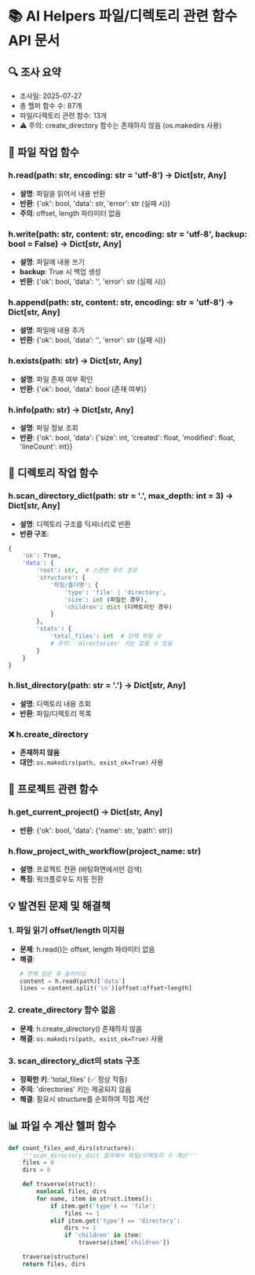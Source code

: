 # 📚 AI Helpers 파일/디렉토리 관련 함수 API 문서

## 🔍 조사 요약
- 조사일: 2025-07-27
- 총 헬퍼 함수 수: 87개
- 파일/디렉토리 관련 함수: 13개
- ⚠️ 주의: create_directory 함수는 존재하지 않음 (os.makedirs 사용)

## 📁 파일 작업 함수

### h.read(path: str, encoding: str = 'utf-8') -> Dict[str, Any]
- **설명**: 파일을 읽어서 내용 반환
- **반환**: {'ok': bool, 'data': str, 'error': str (실패 시)}
- **주의**: offset, length 파라미터 없음

### h.write(path: str, content: str, encoding: str = 'utf-8', backup: bool = False) -> Dict[str, Any]
- **설명**: 파일에 내용 쓰기
- **backup**: True 시 백업 생성
- **반환**: {'ok': bool, 'data': '', 'error': str (실패 시)}

### h.append(path: str, content: str, encoding: str = 'utf-8') -> Dict[str, Any]
- **설명**: 파일에 내용 추가
- **반환**: {'ok': bool, 'data': '', 'error': str (실패 시)}

### h.exists(path: str) -> Dict[str, Any]
- **설명**: 파일 존재 여부 확인
- **반환**: {'ok': bool, 'data': bool (존재 여부)}

### h.info(path: str) -> Dict[str, Any]
- **설명**: 파일 정보 조회
- **반환**: {'ok': bool, 'data': {'size': int, 'created': float, 'modified': float, 'lineCount': int}}

## 📂 디렉토리 작업 함수

### h.scan_directory_dict(path: str = '.', max_depth: int = 3) -> Dict[str, Any]
- **설명**: 디렉토리 구조를 딕셔너리로 반환
- **반환 구조**:
```python
{
    'ok': True,
    'data': {
        'root': str,  # 스캔한 루트 경로
        'structure': {
            '파일/폴더명': {
                'type': 'file' | 'directory',
                'size': int (파일인 경우),
                'children': dict (디렉토리인 경우)
            }
        },
        'stats': {
            'total_files': int  # 전체 파일 수
            # 주의: 'directories' 키는 없을 수 있음
        }
    }
}
```

### h.list_directory(path: str = '.') -> Dict[str, Any]
- **설명**: 디렉토리 내용 조회
- **반환**: 파일/디렉토리 목록

### ❌ h.create_directory
- **존재하지 않음**
- **대안**: `os.makedirs(path, exist_ok=True)` 사용

## 🔧 프로젝트 관련 함수

### h.get_current_project() -> Dict[str, Any]
- **반환**: {'ok': bool, 'data': {'name': str, 'path': str}}

### h.flow_project_with_workflow(project_name: str)
- **설명**: 프로젝트 전환 (바탕화면에서만 검색)
- **특징**: 워크플로우도 자동 전환

## 💡 발견된 문제 및 해결책

### 1. 파일 읽기 offset/length 미지원
- **문제**: h.read()는 offset, length 파라미터 없음
- **해결**: 
  ```python
  # 전체 읽은 후 슬라이싱
  content = h.read(path)['data']
  lines = content.split('\n')[offset:offset+length]
  ```

### 2. create_directory 함수 없음
- **문제**: h.create_directory() 존재하지 않음
- **해결**: `os.makedirs(path, exist_ok=True)` 사용

### 3. scan_directory_dict의 stats 구조
- **정확한 키**: 'total_files' (✅ 정상 작동)
- **주의**: 'directories' 키는 제공되지 않음
- **해결**: 필요시 structure를 순회하여 직접 계산

## 📊 파일 수 계산 헬퍼 함수
```python
def count_files_and_dirs(structure):
    '''scan_directory_dict 결과에서 파일/디렉토리 수 계산'''
    files = 0
    dirs = 0

    def traverse(struct):
        nonlocal files, dirs
        for name, item in struct.items():
            if item.get('type') == 'file':
                files += 1
            elif item.get('type') == 'directory':
                dirs += 1
                if 'children' in item:
                    traverse(item['children'])

    traverse(structure)
    return files, dirs
```
